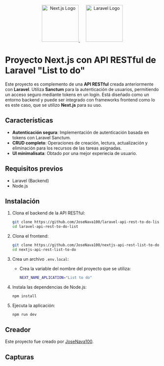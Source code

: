 <p align="center">
  <a href="https://nextjs.org" target="_blank">
    <img src="https://cdn.jsdelivr.net/gh/devicons/devicon@latest/icons/nextjs/nextjs-original.svg" width="120" alt="Next.js Logo">
  </a>
  &nbsp;&nbsp;&nbsp;&nbsp;
  <a href="https://laravel.com" target="_blank">
    <img src="https://cdn.jsdelivr.net/gh/devicons/devicon@latest/icons/laravel/laravel-original.svg" width="120" alt="Laravel Logo">
  </a>
</p>

# Proyecto Next.js con API RESTful de Laravel "List to do"

Este proyecto es complemento de una **API RESTful** creada anteriormente con **Laravel**. Utiliza **Sanctum** para la autenticación de usuarios, permitiendo un acceso seguro mediante tokens en un login. Está diseñado como un entorno backend y puede ser integrado con frameworks frontend como lo es este caso, que se utilizo **Next.js** para su uso.

## Características

- **Autenticación segura**: Implementación de autenticación basada en tokens con Laravel Sanctum.
- **CRUD completo**: Operaciones de creación, lectura, actualización y eliminación para los recursos de las tareas asignadas.
- **UI minimalisata**: Obtado por una mejor experiecia de usuario.

## Requisitos previos

- Laravel (Backend)
- Node.js 

## Instalación

1. Clona el backend de la API RESTful:
   ```bash
   git clone https://github.com/JoseNava100/laravel-api-rest-to-do-list
   cd laravel-api-rest-to-do-list
   ```

2. Clona el frontend:
   ```bash
   git clone https://github.com/JoseNava100/nextjs-api-rest-list-to-do
   cd nextjs-api-rest-list-to-do
   ```

3. Crea un archivo `.env.local`:
   - Crea la variable del nombre del proyecto que se utiliza:
     ```bash
     NEXT_NAME_APLICATION="List to do"
     ```

4. Instala las dependencias de Node.js:
   ```bash
   npm install
   ```

5. Ejecuta la aplicación:
   ```bash
   npm run dev
   ```

## Creador

Este proyecto fue creado por [JoseNava100](https://github.com/JoseNava100/laravel-sanctum-api-rest).

## Capturas


